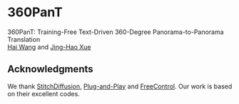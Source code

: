 # 360PanT
360PanT: Training-Free Text-Driven 360-Degree Panorama-to-Panorama Translation \
[Hai Wang](https://littlewhitesea.github.io/) and [Jing-Hao Xue](https://www.homepages.ucl.ac.uk/~ucakjxu/)

## Acknowledgments
We thank [StitchDiffusion](https://github.com/littlewhitesea/StitchDiffusion), [Plug-and-Play](https://github.com/MichalGeyer/plug-and-play) and [FreeControl](https://github.com/genforce/freecontrol). Our work is based on their excellent codes.
